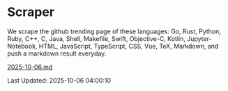 # Scraper

We scrape the github trending page of these languages: Go, Rust, Python, Ruby, C++, C, Java, Shell, Makefile, Swift, Objective-C, Kotlin, Jupyter-Notebook, HTML, JavaScript, TypeScript, CSS, Vue, TeX, Markdown, and push a markdown result everyday.

[2025-10-06.md](https://github.com/yangwenmai/github-trending-backup/blob/master/2025-10-06.md)

Last Updated: 2025-10-06 04:00:10